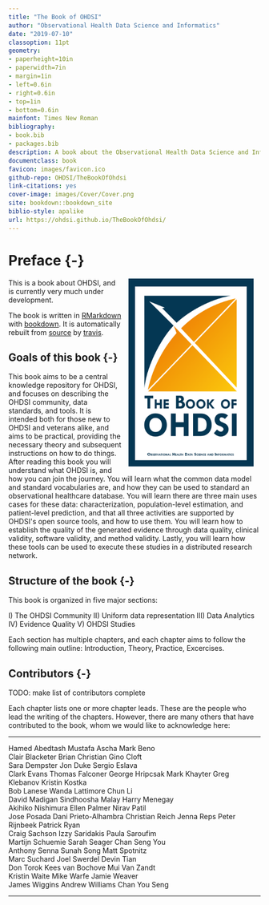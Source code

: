 ```yaml
--- 
title: "The Book of OHDSI"
author: "Observational Health Data Science and Informatics"
date: "2019-07-10"
classoption: 11pt      
geometry:
- paperheight=10in 
- paperwidth=7in
- margin=1in
- left=0.6in
- right=0.6in
- top=1in
- bottom=0.6in
mainfont: Times New Roman
bibliography:
- book.bib
- packages.bib
description: A book about the Observational Health Data Science and Informatics (OHDS). It described the OHDSI community, open standards and open source software.
documentclass: book
favicon: images/favicon.ico
github-repo: OHDSI/TheBookOfOhdsi
link-citations: yes
cover-image: images/Cover/Cover.png
site: bookdown::bookdown_site
biblio-style: apalike
url: https://ohdsi.github.io/TheBookOfOhdsi/
---
```




# Preface {-}

<img src="images/Cover/Cover.png" width="250" height="375" alt="Cover image" align="right" style="margin: 0 1em 0 1em" /> This is a book about OHDSI, and is currently very much under development. 

The book is written in [RMarkdown](https://rmarkdown.rstudio.com) with [bookdown](https://bookdown.org). It is automatically rebuilt from [source](https://github.com/OHDSI/TheBookOfOhdsi) by [travis](http://travis-ci.org/). 

## Goals of this book {-}

This book aims to be a central knowledge repository for OHDSI, and focuses on describing the OHDSI community, data standards, and tools. It is intended both for those new to OHDSI and veterans alike, and aims to be practical, providing the necessary theory and subsequent instructions on how to do things. After reading this book you will understand what OHDSI is, and how you can join the journey. You will learn what the common data model and standard vocabularies are, and how they can be used to standard an observational healthcare database. You will learn there are three main uses cases for these data: characterization, population-level estimation, and patient-level prediction, and that all three activities are supported by OHDSI's open source tools, and how to use them. You will learn how to establish the quality of the generated evidence through data quality, clinical validity, software validity, and method validity. Lastly, you will learn how these tools can be used to execute these studies in a distributed research network.

## Structure of the book {-}

This book is organized in five major sections: 

I) The OHDSI Community
II) Uniform data representation
III) Data Analytics
IV) Evidence Quality
V) OHDSI Studies

Each section has multiple chapters, and each chapter aims to follow the following main outline: Introduction, Theory, Practice, Excercises. 

## Contributors {-}

TODO: make list of contributors complete

Each chapter lists one or more chapter leads. These are the people who lead the writing of the chapters. However, there are many others that have contributed to the book, whom we would like to acknowledge here:


------------------  ---------------------  ----------------
Hamed Abedtash      Mustafa Ascha          Mark Beno       
Clair Blacketer     Brian Christian        Gino Cloft      
Sara Dempster       Jon Duke               Sergio Eslava   
Clark Evans         Thomas Falconer        George Hripcsak 
Mark Khayter        Greg Klebanov          Kristin Kostka  
Bob Lanese          Wanda Lattimore        Chun Li         
David Madigan       Sindhoosha  Malay      Harry Menegay   
Akihiko Nishimura   Ellen Palmer           Nirav Patil     
Jose Posada         Dani Prieto-Alhambra   Christian Reich 
Jenna Reps          Peter Rijnbeek         Patrick Ryan    
Craig Sachson       Izzy Saridakis         Paula Saroufim  
Martijn Schuemie    Sarah Seager           Chan Seng You   
Anthony Senna       Sunah Song             Matt Spotnitz   
Marc Suchard        Joel Swerdel           Devin Tian      
Don Torok           Kees van Bochove       Mui Van Zandt   
Kristin Waite       Mike Warfe             Jamie Weaver    
James Wiggins       Andrew Williams        Chan You Seng   
------------------  ---------------------  ----------------

